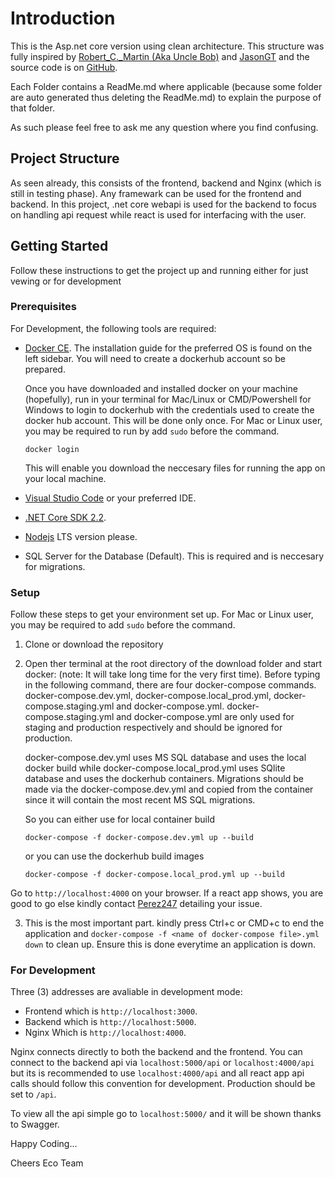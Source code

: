 # Introduction

This is the Asp.net core version using clean architecture. This structure was fully inspired by [Robert_C._Martin (Aka Uncle Bob)](https://en.wikipedia.org/wiki/Robert_C._Martin) and [JasonGT](https://www.youtube.com/watch?v=Zygw4UAxCdg&t=1301s) and the source code is on [GitHub](https://github.com/JasonGT/NorthwindTraders).


Each Folder contains a ReadMe.md where applicable (because some folder are auto generated thus deleting the ReadMe.md) to explain the purpose of that folder.

As such please feel free to ask me any question where you find confusing.

## Project Structure

As seen already, this consists of the frontend, backend and Nginx (which is still in testing phase). Any framewark can be used for the frontend and backend. In this project, .net core webapi is used for the backend to focus on handling api request while react is used for interfacing with the user.

## Getting Started

Follow these instructions to get the project up and running either for just vewing or for development

### Prerequisites

For Development, the following tools are required:

* [Docker CE](https://docs.docker.com/install/). The installation guide for the preferred OS is found on the left sidebar. You will need to create a dockerhub account so be prepared.

    Once you have downloaded and installed docker on your machine (hopefully), run in your terminal for Mac/Linux or CMD/Powershell for Windows to login to dockerhub with the credentials used to create the docker hub account. This will be done only once. For Mac or Linux user, you may be required to run by add ```sudo``` before the command.

    ```
    docker login
    ```
    This will enable you download the neccesary files for running the app on your local machine.

* [Visual Studio Code](https://code.visualstudio.com/) or your preferred IDE.
* [.NET Core SDK 2.2](https://www.microsoft.com/net/download/dotnet-core/2.2).
* [Nodejs](https://nodejs.org/en/) LTS version please.
* SQL Server for the Database (Default). This is required and is neccesary for migrations. 


### Setup

Follow these steps to get your environment set up. For Mac or Linux user, you may be required to add `sudo` before the command.

  1. Clone or download the repository
  2. Open ther terminal at the root directory of the download folder and start docker: (note: It will take long time for the very first time).
     Before typing in the following command, there are four docker-compose commands. docker-compose.dev.yml, docker-compose.local_prod.yml, docker-compose.staging.yml and docker-compose.yml. docker-compose.staging.yml and docker-compose.yml are only used for staging and production respectively and should be ignored for production. 

     docker-compose.dev.yml uses MS SQL database and uses the local docker build while docker-compose.local_prod.yml uses SQlite database and uses the dockerhub containers. Migrations should be made via the docker-compose.dev.yml and copied from the container since it will contain the most recent MS SQL migrations.

     So you can either use for local container build
     ```
     docker-compose -f docker-compose.dev.yml up --build
     ```

     or you can use the dockerhub build images
     ```
     docker-compose -f docker-compose.local_prod.yml up --build
     ```


Go to `http://localhost:4000` on your browser. If a react app shows, you are good to go else kindly contact [Perez247](https://github.com/perez247) detailing your issue.

3. This is the most important part. kindly press Ctrl+c or CMD+c to end the application and `docker-compose -f <name of docker-compose file>.yml down` to clean up. Ensure this is done everytime an application is down.

### For Development

Three (3) addresses are avaliable in development mode:

*   Frontend which is `http://localhost:3000`.
*   Backend which is `http://localhost:5000`.
*   Nginx Which is `http://localhost:4000`.

Nginx connects directly to both the backend and the frontend. You can connect to the backend api via `localhost:5000/api` or `localhost:4000/api` but its is recommended to use `localhost:4000/api` and all react app api calls should follow this convention for development. Production should be set to `/api`.

To view all the api simple go to `localhost:5000/` and it will be shown thanks to Swagger.

Happy Coding...

Cheers Eco Team
